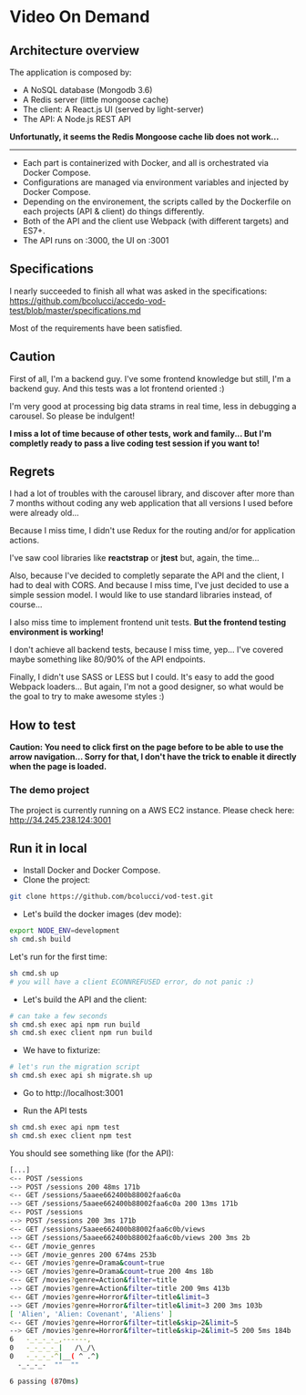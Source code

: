 
# Video On Demand

## Architecture overview

The application is composed by:
- A NoSQL database (Mongodb 3.6)
- A Redis server (little mongoose cache)
- The client: A React.js UI (served by light-server) 
- The API: A Node.js REST API

**Unfortunatly, it seems the Redis Mongoose cache lib does not work...**

---

- Each part is containerized with Docker, and all is orchestrated via Docker Compose.
- Configurations are managed via environment variables and injected by Docker Compose.
- Depending on the environement, the scripts called by the Dockerfile on each projects (API & client) do things differently.
- Both of the API and the client use Webpack (with different targets) and ES7+.
- The API runs on :3000, the UI on :3001

## Specifications

I nearly succeeded to finish all what was asked in the specifications: https://github.com/bcolucci/accedo-vod-test/blob/master/specifications.md

Most of the requirements have been satisfied.

## Caution

First of all, I'm a backend guy. I've some frontend knowledge but still, I'm a backend guy. And this tests was a lot frontend oriented :)

I'm very good at processing big data strams in real time, less in debugging a carousel. So please be indulgent!

**I miss a lot of time because of other tests, work and family... But I'm completly ready to pass a live coding test session if you want to!**

## Regrets

I had a lot of troubles with the carousel library, and discover after more than 7 months without coding any web application that all versions I used before were already old...

Because I miss time, I didn't use Redux for the routing and/or for application actions.

I've saw cool libraries like **reactstrap** or **jtest** but, again, the time...

Also, because I've decided to completly separate the API and the client, I had to deal with CORS. And because I miss time, I've just decided to use a simple session model. I would like to use standard libraries instead, of course...

I also miss time to implement frontend unit tests. **But the frontend testing environment is working!**

I don't achieve all backend tests, because I miss time, yep... I've covered maybe something like 80/90% of the API endpoints.

Finally, I didn't use SASS or LESS but I could. It's easy to add the good Webpack loaders... But again, I'm not a good designer, so what would be the goal to try to make awesome styles :)

## How to test

**Caution: You need to click first on the page before to be able to use the arrow navigation... Sorry for that, I don't have the trick to enable it directly when the page is loaded.**

### The demo project

The project is currently running on a AWS EC2 instance. Please check here: http://34.245.238.124:3001

## Run it in local

- Install Docker and Docker Compose.
- Clone the project:

```bash
git clone https://github.com/bcolucci/vod-test.git
```

- Let's build the docker images (dev mode):

```bash
export NODE_ENV=development
sh cmd.sh build
```

Let's run for the first time:

```bash
sh cmd.sh up
# you will have a client ECONNREFUSED error, do not panic :)
```

- Let's build the API and the client:

```bash
# can take a few seconds
sh cmd.sh exec api npm run build
sh cmd.sh exec client npm run build
```

- We have to fixturize:

```bash
# let's run the migration script
sh cmd.sh exec api sh migrate.sh up
```

- Go to http://localhost:3001

- Run the API tests

```bash
sh cmd.sh exec api npm test
sh cmd.sh exec client npm test
```

You should see something like (for the API):

```bash
[...]
<-- POST /sessions
--> POST /sessions 200 48ms 171b
<-- GET /sessions/5aaee662400b88002faa6c0a
--> GET /sessions/5aaee662400b88002faa6c0a 200 13ms 171b
<-- POST /sessions
--> POST /sessions 200 3ms 171b
<-- GET /sessions/5aaee662400b88002faa6c0b/views
--> GET /sessions/5aaee662400b88002faa6c0b/views 200 3ms 2b
<-- GET /movie_genres
--> GET /movie_genres 200 674ms 253b
<-- GET /movies?genre=Drama&count=true
--> GET /movies?genre=Drama&count=true 200 4ms 18b
<-- GET /movies?genre=Action&filter=title
--> GET /movies?genre=Action&filter=title 200 9ms 413b
<-- GET /movies?genre=Horror&filter=title&limit=3
--> GET /movies?genre=Horror&filter=title&limit=3 200 3ms 103b
[ 'Alien', 'Alien: Covenant', 'Aliens' ]
<-- GET /movies?genre=Horror&filter=title&skip=2&limit=5
--> GET /movies?genre=Horror&filter=title&skip=2&limit=5 200 5ms 184b
6   -_-_-_-_,------,
0   -_-_-_-_|   /\_/\ 
0   -_-_-_-^|__( ^ .^) 
  -_-_-_-  ""  "" 

6 passing (870ms)
```
